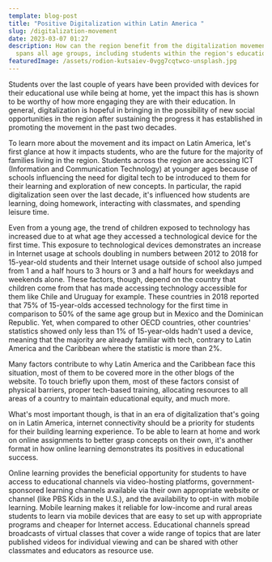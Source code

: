 ```yaml
---
template: blog-post
title: "Positive Digitalization within Latin America "
slug: /digitalization-movement
date: 2023-03-07 01:27
description: How can the region benefit from the digitalization movement that
  spans all age groups, including students within the region's education systems
featuredImage: /assets/rodion-kutsaiev-0vgg7cqtwco-unsplash.jpg
---
```

Students over the last couple of years have been provided with devices for their educational use while being at home, yet the impact this has is shown to be worthy of how more engaging they are with their education. In general, digitalization is hopeful in bringing in the possibility of new social opportunities in the region after sustaining the progress it has established in promoting the movement in the past two decades.

To learn more about the movement and its impact on Latin America, let's first glance at how it impacts students, who are the future for the majority of families living in the region. Students across the region are accessing ICT (Information and Communication Technology) at younger ages because of schools influencing the need for digital tech to be introduced to them for their learning and exploration of new concepts. In particular, the rapid digitalization seen over the last decade, it's influenced how students are learning, doing homework, interacting with classmates, and spending leisure time.

Even from a young age, the trend of children exposed to technology has increased due to at what age they accessed a technological device for the first time. This exposure to technological devices demonstrates an increase in Internet usage at schools doubling in numbers between 2012 to 2018 for 15-year-old students and their Internet usage outside of school also jumped from 1 and a half hours to 3 hours or 3 and a half hours for weekdays and weekends alone. These factors, though, depend on the country that children come from that has made accessing technology accessible for them like Chile and Uruguay for example. These countries in 2018 reported that 75% of 15-year-olds accessed technology for the first time in comparison to 50% of the same age group but in Mexico and the Dominican Republic. Yet, when compared to other OECD countries, other countries' statistics showed only less than 1% of 15-year-olds hadn't used a device, meaning that the majority are already familiar with tech, contrary to Latin America and the Caribbean where the statistic is more than 2%. 

Many factors contribute to why Latin America and the Caribbean face this situation, most of them to be covered more in the other blogs of the website. To touch briefly upon them, most of these factors consist of physical barriers, proper tech-based training, allocating resources to all areas of a country to maintain educational equity, and much more. 

What's most important though, is that in an era of digitalization that's going on in Latin America, internet connectivity should be a priority for students for their building learning experience. To be able to learn at home and work on online assignments to better grasp concepts on their own, it's another format in how online learning demonstrates its positives in educational success.

Online learning provides the beneficial opportunity for students to have access to educational channels via video-hosting platforms, government-sponsored learning channels available via their own appropriate website or channel (like PBS Kids in the U.S.), and the availability to opt-in with mobile learning. Mobile learning makes it reliable for low-income and rural areas students to learn via mobile devices that are easy to set up with appropriate programs and cheaper for Internet access. Educational channels spread broadcasts of virtual classes that cover a wide range of topics that are later published videos for individual viewing and can be shared with other classmates and educators as resource use.